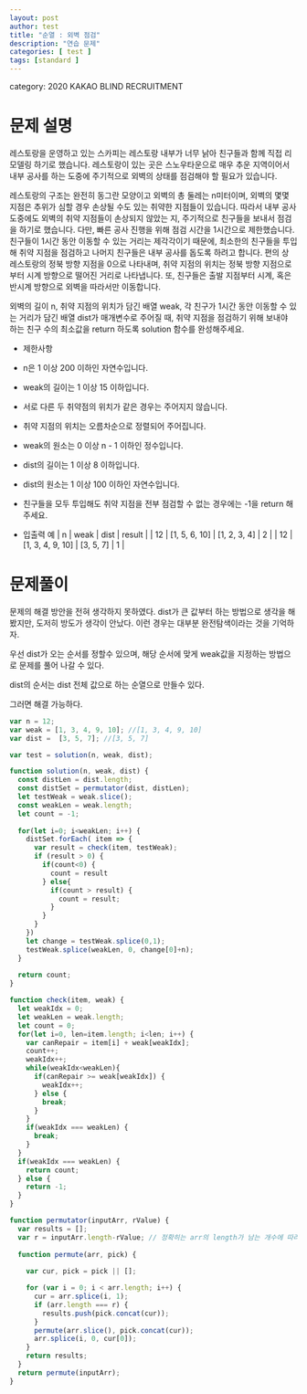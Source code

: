 ```yaml
---
layout: post
author: test
title: "순열 : 외벽 점검"
description: "연습 문제"
categories: [ test ]
tags: [standard ]
---
```

category: 2020 KAKAO BLIND RECRUITMENT

# 문제 설명

 레스토랑을 운영하고 있는 스카피는 레스토랑 내부가 너무 낡아 친구들과 함께 직접 리모델링 하기로 했습니다. 레스토랑이 있는 곳은 스노우타운으로 매우 추운 지역이어서 내부 공사를 하는 도중에 주기적으로 외벽의 상태를 점검해야 할 필요가 있습니다.

 레스토랑의 구조는 완전히 동그란 모양이고 외벽의 총 둘레는 n미터이며, 외벽의 몇몇 지점은 추위가 심할 경우 손상될 수도 있는 취약한 지점들이 있습니다. 따라서 내부 공사 도중에도 외벽의 취약 지점들이 손상되지 않았는 지, 주기적으로 친구들을 보내서 점검을 하기로 했습니다. 다만, 빠른 공사 진행을 위해 점검 시간을 1시간으로 제한했습니다. 친구들이 1시간 동안 이동할 수 있는 거리는 제각각이기 때문에, 최소한의 친구들을 투입해 취약 지점을 점검하고 나머지 친구들은 내부 공사를 돕도록 하려고 합니다. 편의 상 레스토랑의 정북 방향 지점을 0으로 나타내며, 취약 지점의 위치는 정북 방향 지점으로부터 시계 방향으로 떨어진 거리로 나타냅니다. 또, 친구들은 출발 지점부터 시계, 혹은 반시계 방향으로 외벽을 따라서만 이동합니다.

 외벽의 길이 n, 취약 지점의 위치가 담긴 배열 weak, 각 친구가 1시간 동안 이동할 수 있는 거리가 담긴 배열 dist가 매개변수로 주어질 때, 취약 지점을 점검하기 위해 보내야 하는 친구 수의 최소값을 return 하도록 solution 함수를 완성해주세요.

 - 제한사항
  - n은 1 이상 200 이하인 자연수입니다.
  - weak의 길이는 1 이상 15 이하입니다.
  - 서로 다른 두 취약점의 위치가 같은 경우는 주어지지 않습니다.
  - 취약 지점의 위치는 오름차순으로 정렬되어 주어집니다.
  - weak의 원소는 0 이상 n - 1 이하인 정수입니다.
  - dist의 길이는 1 이상 8 이하입니다.
  - dist의 원소는 1 이상 100 이하인 자연수입니다.
  - 친구들을 모두 투입해도 취약 지점을 전부 점검할 수 없는 경우에는 -1을 return 해주세요.

 - 입출력 예
 | n | weak | dist | result |
 | 12 | [1, 5, 6, 10] | [1, 2, 3, 4] | 2 |
 | 12 | [1, 3, 4, 9, 10] | [3, 5, 7] | 1 |

 
# 문제풀이
  
  문제의 해결 방안을 전혀 생각하지 못하였다. 
  dist가 큰 값부터 하는 방법으로 생각을 해봤지만, 도저히 방도가 생각이 안났다.
  이런 경우는 대부분 완전탐색이라는 것을 기억하자.

  우선 dist가 오는 순서를 정할수 있으며, 해당 순서에 맞게 weak값을 지정하는 방법으로 문제를 풀어 나갈 수 있다.

  dist의 순서는 dist 전체 값으로 하는 순열으로 만들수 있다.

  그러면 해결 가능하다.


```javascript
var n = 12;
var weak = [1, 3, 4, 9, 10]; //[1, 3, 4, 9, 10]
var dist = 	[3, 5, 7]; //[3, 5, 7]

var test = solution(n, weak, dist);

function solution(n, weak, dist) {
  const distLen = dist.length;
  const distSet = permutator(dist, distLen);
  let testWeak = weak.slice();
  const weakLen = weak.length;
  let count = -1;
  
  for(let i=0; i<weakLen; i++) {
    distSet.forEach( item => {
      var result = check(item, testWeak);
      if (result > 0) {
        if(count<0) {
          count = result
        } else{
          if(count > result) {
            count = result;
          }
        }
      }
    })
    let change = testWeak.splice(0,1);
    testWeak.splice(weakLen, 0, change[0]+n);
  }
  
  return count;
}

function check(item, weak) {
  let weakIdx = 0;
  let weakLen = weak.length;
  let count = 0;
  for(let i=0, len=item.length; i<len; i++) {
    var canRepair = item[i] + weak[weakIdx];
    count++;
    weakIdx++;
    while(weakIdx<weakLen){
      if(canRepair >= weak[weakIdx]) {
        weakIdx++;
      } else {
        break;
      }
    }
    if(weakIdx === weakLen) {
      break;
    }
  } 
  if(weakIdx === weakLen) {
    return count;
  } else {
    return -1;
  }
}

function permutator(inputArr, rValue) {
  var results = [];
  var r = inputArr.length-rValue; // 정확히는 arr의 length가 남는 개수에 따라 result값에 push를 한다. 즉 1개를 썼으면 3개가 남았으니까 1개 result.
  
  function permute(arr, pick) {
  
    var cur, pick = pick || [];

    for (var i = 0; i < arr.length; i++) {
      cur = arr.splice(i, 1);
      if (arr.length === r) {
        results.push(pick.concat(cur));
      }
      permute(arr.slice(), pick.concat(cur));
      arr.splice(i, 0, cur[0]);
    }
    return results;
  }
  return permute(inputArr);
}
```

